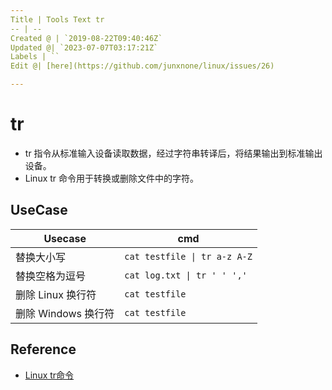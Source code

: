 ```yaml
---
Title | Tools Text tr
-- | --
Created @ | `2019-08-22T09:40:46Z`
Updated @| `2023-07-07T03:17:21Z`
Labels | ``
Edit @| [here](https://github.com/junxnone/linux/issues/26)

---
```

# tr 
- tr 指令从标准输入设备读取数据，经过字符串转译后，将结果输出到标准输出设备。
- Linux tr 命令用于转换或删除文件中的字符。


## UseCase

Usecase | cmd
-- | --
替换大小写 | `cat testfile \| tr a-z A-Z`
替换空格为逗号 | `cat log.txt \| tr ' ' ','`
删除 Linux 换行符 | `cat testfile` | tr -d '\n'
删除 Windows 换行符 | `cat testfile` | tr -d '\r\n'

## Reference
- [Linux tr命令](https://www.runoob.com/linux/linux-comm-tr.html)

